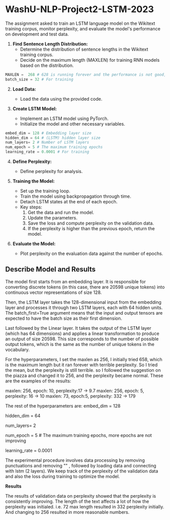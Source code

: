 # WashU-NLP-Project2-LSTM-2023

The assignment asked to train an LSTM language model on the Wikitext training corpus, monitor perplexity, and evaluate the model's performance on development and test data.


1. **Find Sentence Length Distribution:**
   - Determine the distribution of sentence lengths in the Wikitext training corpus.
   - Decide on the maximum length (MAXLEN) for training RNN models based on the distribution.
```python
MAXLEN =  268 # 628 is running forever and the performance is not good, so I changed it to 256 followed by the comments on Piazza
batch_size = 32 # For training
``` 

2. **Load Data:**
   - Load the data using the provided code.

3. **Create LSTM Model:**
   - Implement an LSTM model using PyTorch.
   - Initialize the model and other necessary variables.

```python
embed_dim = 128 # Embedding layer size
hidden_dim = 64 # (LSTM) hidden layer size
num_layers= 2 # Number of LSTM layers
num_epoch = 5 # The maximum training epochs
learning_rate = 0.0001 # For training
```   
4. **Define Perplexity:**
   - Define perplexity for analysis.

5. **Training the Model:**
   - Set up the training loop.
   - Train the model using backpropagation through time.
   - Detach LSTM states at the end of each epoch.
   - Key steps:
      1. Get the data and run the model.
      2. Update the parameters.
      3. Save the loss and compute perplexity on the validation data.
      4. If the perplexity is higher than the previous epoch, return the model.

6. **Evaluate the Model:**
   - Plot perplexity on the evaluation data against the number of epochs.

## Describe Model and Results
The model first starts from an embedding layer.
It is responsible for converting discrete tokens (in this case, there are 20598 unique tokens) into continuous vector representations of size 128.

Then, the LSTM layer takes the 128-dimensional input from the embedding layer and processes it through two LSTM layers, each with 64 hidden units. The batch_first=True argument means that the input and output tensors are expected to have the batch size as their first dimension.

Last followed by the Linear layer. It takes the output of the LSTM layer (which has 64 dimensions) and applies a linear transformation to produce an output of size 20598. This size corresponds to the number of possible output tokens, which is the same as the number of unique tokens in the vocabulary.

For the hyperparameters, I set the maxlen as 256, I initially tried 658, which is the maximum length but it ran forever with terrible perplexity. So I tried the mean, but the perplexity is still terrible. so I followed the suggestion on the piazza and changed it to 256, and the perplexity became normal. These are the examples of the results:

maxlen: 256, epoch: 10, perplexity:17 -> 9.7
maxlen: 256, epoch: 5, perplexity: 16 -> 10
maxlen: 73, epoch:5, perplexity: 332 -> 179

The rest of the hyperparameters are:
embed_dim = 128

hidden_dim = 64

num_layers= 2

num_epoch = 5 # The maximum training epochs, more epochs are not improving

learning_rate = 0.0001

The experimental procedure involves data processing by removing punctuations and removing "<unk>" , followed by loading data and connecting with lstm (2 layers). We keep track of the perplexity of the validation data and also the loss during training to optimize the model.


**Results**

The results of validation data on perplexity showed that the perplexity is consistently improving. The length of the text affects a lot of how the perplexity was initialed. i.e. 72 max length resulted in 332 perplexity initially. And changing to 256 resulted in more reasonable numbers.


